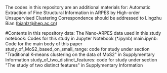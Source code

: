 The codes in this repository are an additional materials for:
Automatic Extraction of Fine Structural Information in ARPES by High-order Unsupervised Clustering
Correspondence should be addressed to Lingzhu Bian (bianlz@ihep.ac.cn)

#Contents in this repository
data: The Nano-ARPES data used in this study
notebook: Codes for this study in Jupyter Notebook (*.ipynb)
  main.ipynb: Code for the main body of this paper
  study_of_MoS2_based_on_small_range: code for study under section "Traditional K-means clustering on the data of MoS2" in Supplymentary Information 
  study_of_two_distinct_features: code for study under section "The study of two distinct features" in Supplymentary Information 
